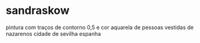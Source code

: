 # sandraskow
pintura com traços de contorno 0,5 e cor aquarela de  pessoas vestidas de nazarenos cidade de sevilha espanha
